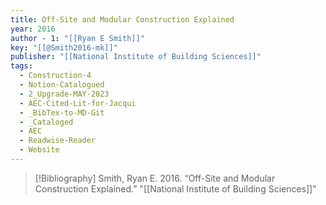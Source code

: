```yaml
---
title: Off-Site and Modular Construction Explained
year: 2016
author - 1: "[[Ryan E Smith]]"
key: "[[@Smith2016-mk]]"
publisher: "[[National Institute of Building Sciences]]"
tags:
  - Construction-4
  - Notion-Catalogued
  - 2_Upgrade-MAY-2023
  - AEC-Cited-Lit-for-Jacqui
  - _BibTex-to-MD-Git
  - _Cataloged
  - AEC
  - Readwise-Reader
  - Website
---
```


> [!Bibliography]
> Smith, Ryan E. 2016. “Off-Site and Modular Construction Explained.” "[[National Institute of Building Sciences]]"